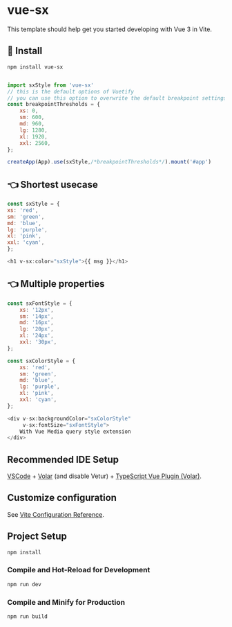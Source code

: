 # vue-sx

This template should help get you started developing with Vue 3 in Vite.

## 🔧  Install
`npm install vue-sx`

```javascript

import sxStyle from 'vue-sx'
// this is the default options of Vuetify
// you can use this option to overwrite the default breakpoint settings.
const breakpointThresholds = {
    xs: 0,
    sm: 600,
    md: 960,
    lg: 1280,
    xl: 1920,
    xxl: 2560,
};

createApp(App).use(sxStyle,/*breakpointThresholds*/).mount('#app')

```
## 👈 Shortest usecase
```javascript
const sxStyle = {
xs: 'red',
sm: 'green',
md: 'blue',
lg: 'purple',
xl: 'pink',
xxl: 'cyan',
};

<h1 v-sx:color="sxStyle">{{ msg }}</h1>

```

## 👈 Multiple properties
```javascript
const sxFontStyle = {
    xs: '12px',
    sm: '14px',
    md: '16px',
    lg: '20px',
    xl: '24px',
    xxl: '30px',
};

const sxColorStyle = {
    xs: 'red',
    sm: 'green',
    md: 'blue',
    lg: 'purple',
    xl: 'pink',
    xxl: 'cyan',
};

<div v-sx:backgroundColor="sxColorStyle"
     v-sx:fontSize="sxFontStyle">
    With Vue Media query style extension
</div>

```

## Recommended IDE Setup

[VSCode](https://code.visualstudio.com/) + [Volar](https://marketplace.visualstudio.com/items?itemName=Vue.volar) (and disable Vetur) + [TypeScript Vue Plugin (Volar)](https://marketplace.visualstudio.com/items?itemName=Vue.vscode-typescript-vue-plugin).

## Customize configuration

See [Vite Configuration Reference](https://vitejs.dev/config/).

## Project Setup

```sh
npm install
```

### Compile and Hot-Reload for Development

```sh
npm run dev
```

### Compile and Minify for Production

```sh
npm run build
```
